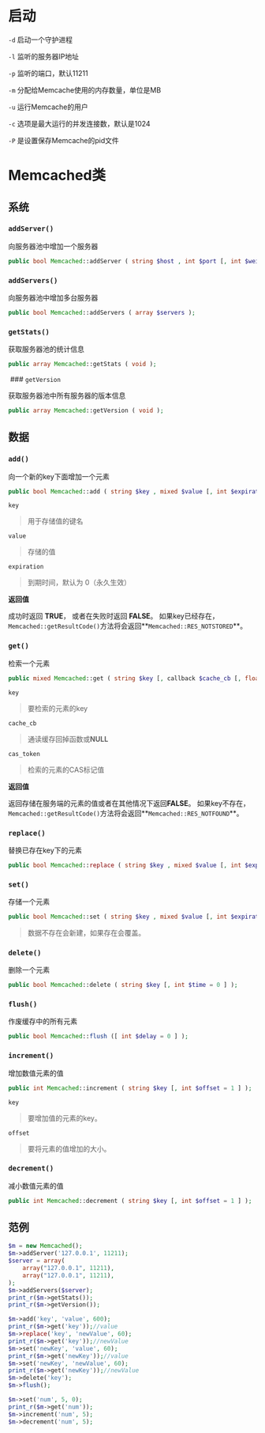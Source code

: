 # 启动

`-d` 启动一个守护进程

`-l` 监听的服务器IP地址

`-p` 监听的端口，默认11211

`-m` 分配给Memcache使用的内存数量，单位是MB

`-u` 运行Memcache的用户

`-c` 选项是最大运行的并发连接数，默认是1024

`-P` 是设置保存Memcache的pid文件



# Memcached类

## 系统

### `addServer()`

向服务器池中增加一个服务器

```php
public bool Memcached::addServer ( string $host , int $port [, int $weight = 0 ] );
```

### `addServers()`

向服务器池中增加多台服务器

```php
public bool Memcached::addServers ( array $servers );
```

### `getStats()`

获取服务器池的统计信息

```php
public array Memcached::getStats ( void );
```

 ### `getVersion`

获取服务器池中所有服务器的版本信息

```php
public array Memcached::getVersion ( void );
```

## 数据

### `add()`

向一个新的key下面增加一个元素

```php
public bool Memcached::add ( string $key , mixed $value [, int $expiration ] );
```

`key`

> 用于存储值的键名

`value`

> 存储的值

`expiration`

> 到期时间，默认为 0（永久生效）

**返回值**

成功时返回 **TRUE**， 或者在失败时返回 **FALSE**。 如果key已经存在，`Memcached::getResultCode()`方法将会返回**`Memcached::RES_NOTSTORED`**。

### `get()`

检索一个元素

```php
public mixed Memcached::get ( string $key [, callback $cache_cb [, float &$cas_token ]] );
```

`key`

> 要检索的元素的key

`cache_cb`

> 通读缓存回掉函数或**NULL**

`cas_token`

> 检索的元素的CAS标记值

**返回值**

返回存储在服务端的元素的值或者在其他情况下返回**FALSE**。 如果key不存在，`Memcached::getResultCode()`方法将会返回**`Memcached::RES_NOTFOUND`**。

### `replace()`

替换已存在key下的元素

```php
public bool Memcached::replace ( string $key , mixed $value [, int $expiration ] );
```

### `set()`

存储一个元素

```php
public bool Memcached::set ( string $key , mixed $value [, int $expiration ] );
```

> 数据不存在会新建，如果存在会覆盖。

### `delete()`

删除一个元素

```php
public bool Memcached::delete ( string $key [, int $time = 0 ] );
```

### `flush()`

作废缓存中的所有元素

```php
public bool Memcached::flush ([ int $delay = 0 ] );
```

### `increment()`

增加数值元素的值

```php
public int Memcached::increment ( string $key [, int $offset = 1 ] );
```

`key`

> 要增加值的元素的key。

`offset`

> 要将元素的值增加的大小。

### `decrement()`

减小数值元素的值

```php
public int Memcached::decrement ( string $key [, int $offset = 1 ] );
```

## 范例

```php
$m = new Memcached();
$m->addServer('127.0.0.1', 11211);
$server = array(
    array("127.0.0.1", 11211),
    array("127.0.0.1", 11211),
);
$m->addServers($server);
print_r($m->getStats());
print_r($m->getVersion());

$m->add('key', 'value', 600);
print_r($m->get('key'));//value
$m->replace('key', 'newValue', 60);
print_r($m->get('key'));//newValue
$m->set('newKey', 'value', 60);
print_r($m->get('newKey'));//value
$m->set('newKey', 'newValue', 60);
print_r($m->get('newKey'));//newValue
$m->delete('key');
$m->flush();

$m->set('num', 5, 0);
print_r($m->get('num'));
$m->increment('num', 5);
$m->decrement('num', 5);
```